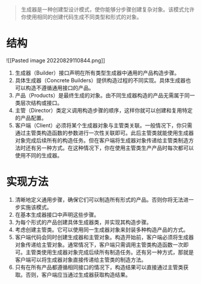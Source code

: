 >生成器是一种创建型设计模式，使你能够分步骤创建复杂对象。该模式允许你使用相同的创建代码生成不同类型和形式的对象。

# 结构

![[Pasted image 20220829110844.png]]

1. 生成器（Builder）接口声明在所有类型生成器中通用的产品构造步骤。
2. 具体生成器（Concrete Builders）提供构造过程的不同实现。具体生成器也可以构造不遵循通用接口的产品。
3. 产品（Products）是最终生成的对象。由不同生成器构造的产品无需属于同一类层次结构或接口。
4. 主管（Director）类定义调用构造步骤的顺序，这样你就可以创建和复用特定的产品配置。
5. 客户端（Client）必须将某个生成器对象与主管类关联。一般情况下，你只需通过主管类构造函数的参数进行一次性关联即可。此后主管类就能使用生成器对象完成后续所有的构造任务。但在客户端将生成器对象传递给主管类制造方法时还有另一种方式。在这种情况下，你在使用主管类生产产品时每次都可以使用不同的生成器。

# 实现方法

1. 清晰地定义通用步骤，确保它们可以制造所有形式的产品。否则你将无法进一步实施该模式。
2. 在基本生成器接口中声明这些步骤。
3. 为每个形式的产品创建具体生成器类，并实现其构造步骤。
4. 考虑创建主管类。它可以使用同一生成器对象来封装多种构造产品的方式。
5. 客户端代码会同时创建生成器和主管对象。构造开始前，客户端必须将生成器对象传递给主管对象。通常情况下，客户端只需调用主管类构造函数一次即可。主管类使用生成器对象完成后续所有制造任务。还有另一种方式，那就是客户端可以将生成器对象直接传递给主管类的制造方法。
6. 只有在所有产品都遵循相同接口的情况下，构造结果可以直接通过主管类获取。否则，客户端应当通过生成器获取构造结果。
